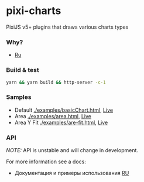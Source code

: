 # pixi-charts
PixiJS v5+ plugins that draws various charts types

### Why?
 - [Ru](docs/ru/why.md)

### Build & test

```bash
yarn && yarn build && http-server -c-1
```

### Samples
- Default [./examples/basicChart.html](./examples/default.html), [Live](https://exponenta.github.io/charts/examples/default.html) 
- Area [./examples/area.html](./examples/area.html), [Live](https://exponenta.github.io/charts/examples/area.html)
- Area Y Fit [./examples/are-fit.html](./examples/area-fit.html), [Live](https://exponenta.github.io/charts/examples/area-fit.html)

### API

_NOTE:_ API is unstable and will change in development.

For more information see a docs:
 - Документация и примеры использования [RU](docs/ru/api.md)
